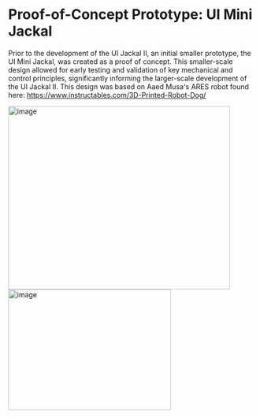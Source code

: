 # Proof-of-Concept Prototype: UI Mini Jackal
Prior to the development of the UI Jackal II, an initial smaller prototype, the UI Mini Jackal, was created as a proof of concept. This smaller-scale design allowed for early testing and validation of key mechanical and control principles, significantly informing the larger-scale development of the UI Jackal II. This design was based on Aaed Musa's ARES robot found here: https://www.instructables.com/3D-Printed-Robot-Dog/

<img width="450" height="372" alt="image" src="https://github.com/user-attachments/assets/3a1ce32d-eb0f-45fd-a5fd-21df82723c54" />
<img width="330" height="245" alt="image" src="https://github.com/user-attachments/assets/8189d389-2d08-49d5-93a9-e4c924829cba" />
